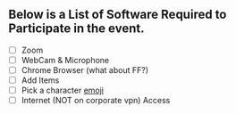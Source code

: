 
## Below is a List of Software Required to Participate in the event.

- [ ] Zoom
- [ ] WebCam & Microphone
- [ ] Chrome Browser (what about FF?)
- [ ] Add Items
- [ ] Pick a character [emoji](https://github.com/ikatyang/emoji-cheat-sheet/blob/master/README.md#github-custom-emoji)
- [ ] Internet (NOT on corporate vpn) Access
